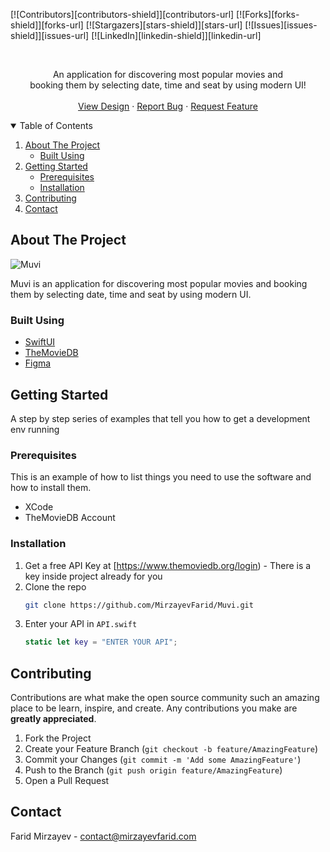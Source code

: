 [![Contributors][contributors-shield]][contributors-url]
[![Forks][forks-shield]][forks-url]
[![Stargazers][stars-shield]][stars-url]
[![Issues][issues-shield]][issues-url]
[![LinkedIn][linkedin-shield]][linkedin-url]


<br />
<p align="center">
  <p align="center">
    An application for discovering most popular movies and </br>booking them by selecting date, time and seat by using modern UI!
    <br />
    <br />
    <a href="https://www.figma.com/file/Dd2Fjz2ANyuqYDkFOfNthb/Prandana-Movie?node-id=0%3A4">View Design</a>
    ·
    <a href="https://github.com/MirzayevFarid/Muvi/issues">Report Bug</a>
    ·
    <a href="https://github.com/MirzayevFarid/Muvi/issues">Request Feature</a>
  </p>
</p>



<!-- TABLE OF CONTENTS -->
<details open="open">
  <summary>Table of Contents</summary>
  <ol>
    <li>
      <a href="#about-the-project">About The Project</a>
      <ul>
        <li><a href="#built-using">Built Using</a></li>
      </ul>
    </li>
    <li>
      <a href="#getting-started">Getting Started</a>
      <ul>
        <li><a href="#prerequisites">Prerequisites</a></li>
        <li><a href="#installation">Installation</a></li>
      </ul>
    </li>
    <li><a href="#contributing">Contributing</a></li>
    <li><a href="#contact">Contact</a></li>
  </ol>
</details>



<!-- ABOUT THE PROJECT -->
## About The Project

![Muvi](https://user-images.githubusercontent.com/29518613/127533196-061855af-b2d5-48a6-abb3-09aaf6c3d907.png)

Muvi is an application for discovering most popular movies and booking them by selecting date, time and seat by using modern UI.

### Built Using

* [SwiftUI](https://developer.apple.com/xcode/swiftui/)
* [TheMovieDB](https://www.themoviedb.org/)
* [Figma](https://www.figma.com/)


<!-- GETTING STARTED -->
## Getting Started

A step by step series of examples that tell you how to get a development env running

### Prerequisites

This is an example of how to list things you need to use the software and how to install them.
* XCode
* TheMovieDB Account

### Installation

1. Get a free API Key at [https://www.themoviedb.org/login) - There is a key inside project already for you
2. Clone the repo
   ```sh
   git clone https://github.com/MirzayevFarid/Muvi.git
   ```
3. Enter your API in `API.swift`
   ```SWIFT
   static let key = "ENTER YOUR API";
   ```

<!-- CONTRIBUTING -->
## Contributing

Contributions are what make the open source community such an amazing place to be learn, inspire, and create. Any contributions you make are **greatly appreciated**.

1. Fork the Project
2. Create your Feature Branch (`git checkout -b feature/AmazingFeature`)
3. Commit your Changes (`git commit -m 'Add some AmazingFeature'`)
4. Push to the Branch (`git push origin feature/AmazingFeature`)
5. Open a Pull Request


<!-- CONTACT -->
## Contact

Farid Mirzayev - contact@mirzayevfarid.com
